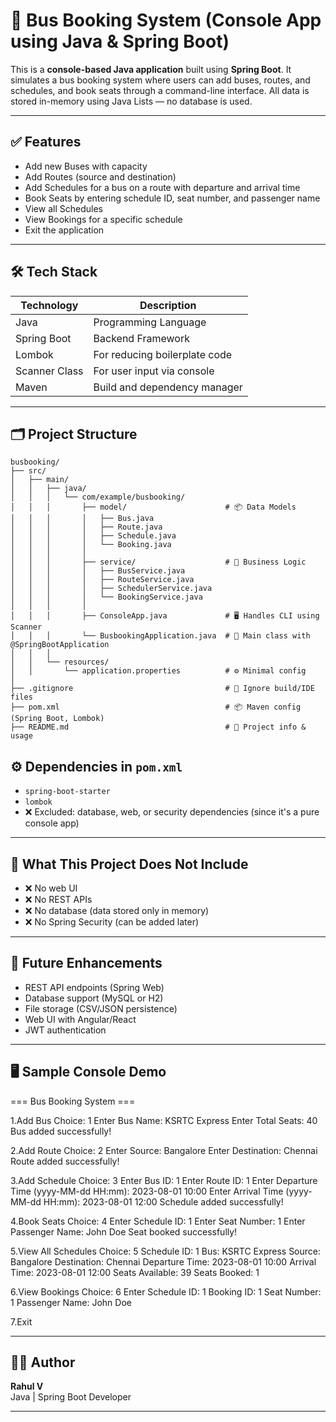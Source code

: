 # 🚌 Bus Booking System (Console App using Java & Spring Boot)

This is a **console-based Java application** built using **Spring Boot**. It simulates a bus booking system where users can add buses, routes, and schedules, and book seats through a command-line interface. All data is stored in-memory using Java Lists — no database is used.

---

## ✅ Features

- Add new Buses with capacity
- Add Routes (source and destination)
- Add Schedules for a bus on a route with departure and arrival time
- Book Seats by entering schedule ID, seat number, and passenger name
- View all Schedules
- View Bookings for a specific schedule
- Exit the application

---

## 🛠️ Tech Stack

| Technology     | Description                  |
|----------------|------------------------------|
| Java           | Programming Language         |
| Spring Boot    | Backend Framework            |
| Lombok         | For reducing boilerplate code|
| Scanner Class  | For user input via console   |
| Maven          | Build and dependency manager |

---

## 🗂️ Project Structure

```
busbooking/
├── src/
│   ├── main/
│   │   ├── java/
│   │   │   └── com/example/busbooking/
│   │   │       ├── model/                      # 📦 Data Models
│   │   │       │   ├── Bus.java
│   │   │       │   ├── Route.java
│   │   │       │   ├── Schedule.java
│   │   │       │   └── Booking.java
│   │   │       │
│   │   │       ├── service/                    # 🔧 Business Logic
│   │   │       │   ├── BusService.java
│   │   │       │   ├── RouteService.java
│   │   │       │   ├── SchedulerService.java
│   │   │       │   └── BookingService.java
│   │   │       │
│   │   │       ├── ConsoleApp.java             # 🖥️ Handles CLI using Scanner
│   │   │       └── BusbookingApplication.java  # 🚀 Main class with @SpringBootApplication
│   │   │
│   │   └── resources/
│   │       └── application.properties          # ⚙️ Minimal config
│
├── .gitignore                                  # 🧼 Ignore build/IDE files
├── pom.xml                                     # 📦 Maven config (Spring Boot, Lombok)
├── README.md                                   # 📘 Project info & usage
```


## ⚙️ Dependencies in `pom.xml`

- `spring-boot-starter`
- `lombok`
- ❌ Excluded: database, web, or security dependencies (since it's a pure console app)

---

## 🚫 What This Project Does Not Include

- ❌ No web UI
- ❌ No REST APIs
- ❌ No database (data stored only in memory)
- ❌ No Spring Security (can be added later)

---

## 🚀 Future Enhancements

- REST API endpoints (Spring Web)
- Database support (MySQL or H2)
- File storage (CSV/JSON persistence)
- Web UI with Angular/React
- JWT authentication

---

## 🖥️ Sample Console Demo

=== Bus Booking System ===

1.Add Bus
Choice: 1
Enter Bus Name: KSRTC Express
Enter Total Seats: 40
Bus added successfully!

2.Add Route
Choice: 2
Enter Source: Bangalore
Enter Destination: Chennai
Route added successfully!

3.Add Schedule
Choice: 3
Enter Bus ID: 1
Enter Route ID: 1
Enter Departure Time (yyyy-MM-dd HH:mm): 2023-08-01 10:00
Enter Arrival Time (yyyy-MM-dd HH:mm): 2023-08-01 12:00
Schedule added successfully!

4.Book Seats
Choice: 4
Enter Schedule ID: 1
Enter Seat Number: 1
Enter Passenger Name: John Doe
Seat booked successfully!

5.View All Schedules
Choice: 5
Schedule ID: 1
Bus: KSRTC Express
Source: Bangalore
Destination: Chennai
Departure Time: 2023-08-01 10:00
Arrival Time: 2023-08-01 12:00
Seats Available: 39
Seats Booked: 1

6.View Bookings
Choice: 6
Enter Schedule ID: 1
Booking ID: 1
Seat Number: 1
Passenger Name: John Doe

7.Exit

---

## 🧑‍💻 Author

**Rahul V**  
Java | Spring Boot Developer

---
